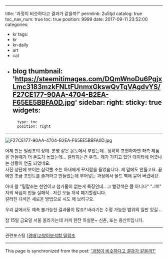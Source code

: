 
---
title: '과정이 비슷하다고 결과가 같을까?'
permlink: 2u5tjd
catalog: true
toc_nav_num: true
toc: true
position: 9999
date: 2017-09-11 23:52:00
categories:
- kr
tags:
- kr
- kr-daily
- art
- cat
- blog
thumbnail: 'https://steemitimages.com/DQmWnoDu6PgjxLmc3183mzkFNLtFUnmxGkswQvTqVAgdvYS/F27CE177-90AA-4704-B2EA-F65EE5BBFA0D.jpg'
sidebar:
    right:
        sticky: true
widgets:
    -
        type: toc
        position: right
---


![F27CE177-90AA-4704-B2EA-F65EE5BBFA0D.jpg](https://steemitimages.com/DQmWnoDu6PgjxLmc3183mzkFNLtFUnmxGkswQvTqVAgdvYS/F27CE177-90AA-4704-B2EA-F65EE5BBFA0D.jpg)

어제 만든 밀랍초의 상태. 분명 같은 온도에서 부었는데..
정확히 표현하자면 좌측 제품을 만들때가 더 온도가 높았는데... 갈라지는건 우측..
제가 가지고 있던 대이타에 어긋나는 상황이 연출 되었네요.  
사진 상단에 보이는 삼각뿔 초는 아내에게 꾸지람을 들었습니다. 제 맘에도 안들고요.  끝에만 조금 포인트를 줄까하고 만들었는데 부어넣는 과정에서 몰드 벽에 묻어 버렸네요.  

아내 왈 "밀랍초는 천연이고 첨가물이 없는게 특징인데..  그 빨강색은 쫌 아니다" 
"..!!!!" 
저의 욕심이 만들 실패작 . 저건 오늘 저녁 폐기할랍니다.  
갈라진 녀석은 새로운 방법으로 시도 해 보려구요.  

우리 삶에서도 예측 불가능한 결과물이 많죠? 
바라기는 수정 가능한 범위의 일만 있길 .. 

참 15일 금요일 서울 올라가는데 커피 한잔 하실분~
신촌, 또는 용산!!!입니다.

-----------------------------
관련포스팅
[[경매]고양이보석함 밀랍초](https://steemit.com/kr-market/@goomeonggage/72s33j)

- - -

This page is synchronized from the post: ['과정이 비슷하다고 결과가 같을까?'](https://steemit.com/@kingbit/2u5tjd)
